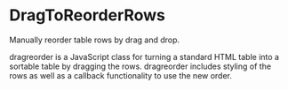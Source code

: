 # DragToReorderRows
Manually reorder table rows by drag and drop.

dragreorder is a JavaScript class for turning a standard HTML table into a sortable table by dragging the rows. dragreorder includes styling of the rows as well as a callback functionality to use the new order.